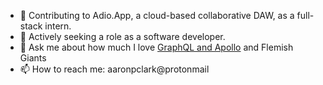 - 🔭  Contributing to Adio.App, a cloud-based collaborative DAW, as a full-stack intern.
- 👯  Actively seeking a role as a software developer.
- 💬 Ask me about how much I love [GraphQL and Apollo](https://github.com/aapclark/apollo_prisma_docker) and Flemish Giants 
- 📫 How to reach me: aaronpclark@protonmail
